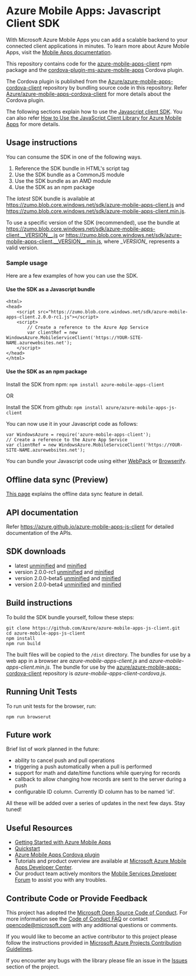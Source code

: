 # Azure Mobile Apps: Javascript Client SDK

With Microsoft Azure Mobile Apps you can add a scalable backend to your connected client applications in minutes. To learn more about Azure Mobile Apps, visit the [Mobile Apps documentation](https://azure.microsoft.com/en-us/documentation/learning-paths/appservice-mobileapps/). 

This repository contains code for the [azure-mobile-apps-client](https://www.npmjs.com/package/azure-mobile-apps-client) npm package and the [cordova-plugin-ms-azure-mobile-apps](https://www.npmjs.com/package/cordova-plugin-ms-azure-mobile-apps) Cordova plugin.

The Cordova plugin is published from the [Azure/azure-mobile-apps-cordova-client](https://github.com/Azure/azure-mobile-apps-cordova-client) repository by bundling source code in this repository. Refer [Azure/azure-mobile-apps-cordova-client](https://github.com/Azure/azure-mobile-apps-cordova-client) for more details about the Cordova plugin.

The following sections explain how to use the [Javascript client SDK](https://www.npmjs.com/package/azure-mobile-apps-client). You can also refer [How to Use the JavaScript Client Library for Azure Mobile Apps](https://azure.microsoft.com/en-us/documentation/articles/app-service-mobile-html-how-to-use-client-library/) for more details.

## Usage instructions

 You can consume the SDK in one of the following ways.

 1. Reference the SDK bundle in HTML's script tag
 2. Use the SDK bundle as a CommonJS module
 3. Use the SDK bundle as an AMD module
 4. Use the SDK as an npm package

The _latest_ SDK bundle is available at https://zumo.blob.core.windows.net/sdk/azure-mobile-apps-client.js and https://zumo.blob.core.windows.net/sdk/azure-mobile-apps-client.min.js. 

To use a specific version of the SDK (recommended), use the bundle at https://zumo.blob.core.windows.net/sdk/azure-mobile-apps-client.__VERSION__.js or https://zumo.blob.core.windows.net/sdk/azure-mobile-apps-client.__VERSION__.min.js, where \__VERSION\__ represents a valid version.

### Sample usage

Here are a few examples of how you can use the SDK.

#### Use the SDK as a Javascript bundle

```
<html>
<head>
    <script src="https://zumo.blob.core.windows.net/sdk/azure-mobile-apps-client.2.0.0-rc1.js"></script>
    <script>
        // Create a reference to the Azure App Service
        var clientRef = new WindowsAzure.MobileServiceClient('https://YOUR-SITE-NAME.azurewebsites.net'); 
    </script>
</head>
</html>
```

#### Use the SDK as an npm package

Install the SDK from npm: `npm install azure-mobile-apps-client`

OR

Install the SDK from github: `npm install azure/azure-mobile-apps-js-client`

You can now use it in your Javascript code as follows:
```
var WindowsAzure = require('azure-mobile-apps-client');
// Create a reference to the Azure App Service
var clientRef = new WindowsAzure.MobileServiceClient('https://YOUR-SITE-NAME.azurewebsites.net');
```

You can bundle your Javascript code using either [WebPack](https://webpack.github.io/) or [Browserify](http://browserify.org/).
    
## Offline data sync (Preview)

[This page](./offline-sync.md) explains the offline data sync feature in detail.

## API documentation

Refer https://azure.github.io/azure-mobile-apps-js-client for detailed documentation of the APIs.

## SDK downloads

- latest [unminified](https://zumo.blob.core.windows.net/sdk/azure-mobile-apps-client.js) and [minified](https://zumo.blob.core.windows.net/sdk/azure-mobile-apps-client.min.js)
- version 2.0.0-rc1 [unminified](https://zumo.blob.core.windows.net/sdk/azure-mobile-apps-client.2.0.0-rc1.js) and [minified](https://zumo.blob.core.windows.net/sdk/azure-mobile-apps-client.2.0.0-rc1.min.js)
- version 2.0.0-beta5 [unminified](https://zumo.blob.core.windows.net/sdk/azure-mobile-apps-client.2.0.0-beta5.js) and [minified](https://zumo.blob.core.windows.net/sdk/azure-mobile-apps-client.2.0.0-beta5.min.js)
- version 2.0.0-beta4 [unminified](https://zumo.blob.core.windows.net/sdk/azure-mobile-apps-client.2.0.0-beta4.js) and [minified](https://zumo.blob.core.windows.net/sdk/azure-mobile-apps-client.2.0.0-beta4.min.js)

## Build instructions

To build the SDK bundle yourself, follow these steps:
```
git clone https://github.com/Azure/azure-mobile-apps-js-client.git
cd azure-mobile-apps-js-client
npm install
npm run build
```

The built files will be copied to the `/dist` directory. The bundles for use by a web app in a browser are _azure-mobile-apps-client.js_ and _azure-mobile-apps-client.min.js_. The bundle for use by the [azure/azure-mobile-apps-cordova-client](https://github.com/Azure/azure-mobile-apps-cordova-client) repository is _azure-mobile-apps-client-cordova.js_.

## Running Unit Tests

To run unit tests for the browser, run:
```
npm run browserut
```

## Future work

Brief list of work planned in the future:
- ability to cancel push and pull operations
- triggering a push automatically when a pull is performed
- support for math and date/time functions while querying for records
- callback to allow changing how records are sent to the server during a push
- configurable ID column. Currently ID column has to be named 'id'.

All these will be added over a series of updates in the next few days. Stay tuned!

## Useful Resources

* [Getting Started with Azure Mobile Apps](https://azure.microsoft.com/en-us/documentation/learning-paths/appservice-mobileapps/)
* [Quickstart](https://azure.microsoft.com/en-us/documentation/articles/app-service-mobile-html-how-to-use-client-library/)
* [Azure Mobile Apps Cordova plugin](https://github.com/Azure/azure-mobile-apps-cordova-client)
* Tutorials and product overview are available at [Microsoft Azure Mobile Apps Developer Center](http://azure.microsoft.com/en-us/develop/mobile).
* Our product team actively monitors the [Mobile Services Developer Forum](http://social.msdn.microsoft.com/Forums/en-US/azuremobile/) to assist you with any troubles.

## Contribute Code or Provide Feedback

This project has adopted the [Microsoft Open Source Code of Conduct](https://opensource.microsoft.com/codeofconduct/). For more information see the [Code of Conduct FAQ](https://opensource.microsoft.com/codeofconduct/faq/) or contact [opencode@microsoft.com](mailto:opencode@microsoft.com) with any additional questions or comments.

If you would like to become an active contributor to this project please follow the instructions provided in [Microsoft Azure Projects Contribution Guidelines](http://azure.github.com/guidelines.html).

If you encounter any bugs with the library please file an issue in the [Issues](https://github.com/Azure/azure-mobile-apps-js-client/issues) section of the project.
